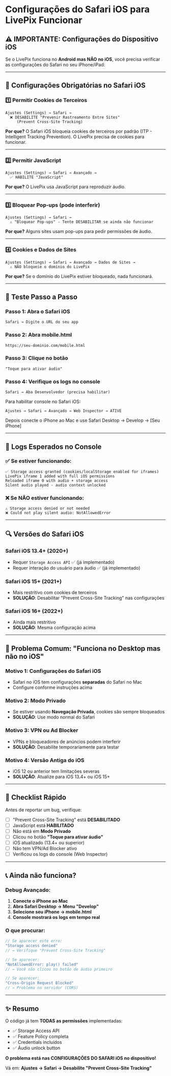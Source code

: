 # Configurações do Safari iOS para LivePix Funcionar

## ⚠️ IMPORTANTE: Configurações do Dispositivo iOS

Se o LivePix funciona no **Android mas NÃO no iOS**, você precisa verificar as configurações do Safari no seu iPhone/iPad:

---

## 🔧 Configurações Obrigatórias no Safari iOS

### 1️⃣ **Permitir Cookies de Terceiros**

```
Ajustes (Settings) → Safari →
  ❌ DESABILITE "Prevenir Rastreamento Entre Sites"
     (Prevent Cross-Site Tracking)
```

**Por que?** O Safari iOS bloqueia cookies de terceiros por padrão (ITP - Intelligent Tracking Prevention). O LivePix precisa de cookies para funcionar.

---

### 2️⃣ **Permitir JavaScript**

```
Ajustes (Settings) → Safari → Avançado →
  ✅ HABILITE "JavaScript"
```

**Por que?** O LivePix usa JavaScript para reproduzir áudio.

---

### 3️⃣ **Bloquear Pop-ups (pode interferir)**

```
Ajustes (Settings) → Safari →
  ⚠️ "Bloquear Pop-ups" - Tente DESABILITAR se ainda não funcionar
```

**Por que?** Alguns sites usam pop-ups para pedir permissões de áudio.

---

### 4️⃣ **Cookies e Dados de Sites**

```
Ajustes (Settings) → Safari → Avançado → Dados de Sites →
  ⚠️ NÃO bloqueie o domínio do LivePix
```

**Por que?** Se o domínio do LivePix estiver bloqueado, nada funcionará.

---

## 🧪 Teste Passo a Passo

### Passo 1: Abra o Safari iOS
```
Safari → Digite o URL do seu app
```

### Passo 2: Abra mobile.html
```
https://seu-dominio.com/mobile.html
```

### Passo 3: Clique no botão
```
"Toque para ativar áudio"
```

### Passo 4: Verifique os logs no console
```
Safari → Aba Desenvolvedor (precisa habilitar)
```

Para habilitar console no Safari iOS:
```
Ajustes → Safari → Avançado → Web Inspector → ATIVE
```

Depois conecte o iPhone ao Mac e use Safari Desktop → Develop → [Seu iPhone]

---

## 📱 Logs Esperados no Console

### ✅ Se estiver funcionando:
```
✅ Storage access granted (cookies/localStorage enabled for iframes)
LivePix iframe 1 added with full iOS permissions
Reloaded iframe 0 with audio + storage access
Silent audio played - audio context unlocked
```

### ❌ Se NÃO estiver funcionando:
```
⚠️ Storage access denied or not needed
❌ Could not play silent audio: NotAllowedError
```

---

## 🔍 Versões do Safari iOS

### Safari iOS 13.4+ (2020+)
- Requer `Storage Access API` ✅ (já implementado)
- Requer interação do usuário para áudio ✅ (já implementado)

### Safari iOS 15+ (2021+)
- Mais restritivo com cookies de terceiros
- **SOLUÇÃO**: Desabilitar "Prevent Cross-Site Tracking" nas configurações

### Safari iOS 16+ (2022+)
- Ainda mais restritivo
- **SOLUÇÃO**: Mesma configuração acima

---

## 🚨 Problema Comum: "Funciona no Desktop mas não no iOS"

### Motivo 1: Configurações do Safari iOS
- Safari no iOS tem configurações **separadas** do Safari no Mac
- Configure conforme instruções acima

### Motivo 2: Modo Privado
- Se estiver usando **Navegação Privada**, cookies são sempre bloqueados
- **SOLUÇÃO**: Use modo normal do Safari

### Motivo 3: VPN ou Ad Blocker
- VPNs e bloqueadores de anúncios podem interferir
- **SOLUÇÃO**: Desabilite temporariamente para testar

### Motivo 4: Versão Antiga do iOS
- iOS 12 ou anterior tem limitações severas
- **SOLUÇÃO**: Atualize para iOS 13.4+ ou iOS 15+

---

## 🎯 Checklist Rápido

Antes de reportar um bug, verifique:

- [ ] "Prevent Cross-Site Tracking" está **DESABILITADO**
- [ ] JavaScript está **HABILITADO**
- [ ] Não está em **Modo Privado**
- [ ] Clicou no botão **"Toque para ativar áudio"**
- [ ] iOS atualizado (13.4+ ou superior)
- [ ] Não tem VPN/Ad Blocker ativo
- [ ] Verificou os logs do console (Web Inspector)

---

## 📞 Ainda não funciona?

### Debug Avançado:

1. **Conecte o iPhone ao Mac**
2. **Abra Safari Desktop → Menu "Develop"**
3. **Selecione seu iPhone → mobile.html**
4. **Console mostrará os logs em tempo real**

### O que procurar:
```javascript
// Se aparecer este erro:
"Storage access denied"
// → Verifique "Prevent Cross-Site Tracking"

// Se aparecer:
"NotAllowedError: play() failed"
// → Você não clicou no botão de áudio primeiro

// Se aparecer:
"Cross-Origin Request Blocked"
// → Problema no servidor (CORS)
```

---

## ✨ Resumo

O código já tem **TODAS as permissões** implementadas:
- ✅ Storage Access API
- ✅ Feature Policy completa
- ✅ Credentials incluídos
- ✅ Áudio unlock button

**O problema está nas CONFIGURAÇÕES DO SAFARI iOS no dispositivo!**

Vá em: **Ajustes → Safari → Desabilite "Prevent Cross-Site Tracking"**
